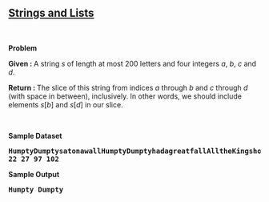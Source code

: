 <h2><a href="https://rosalind.info/problems/ini3/">Strings and Lists</a></h2>

<p>&nbsp;</p>
<p><strong class="example">Problem</strong></p>

<p><strong>Given : </strong>A string <i>s</i> of length at most 200 letters and four integers <i>a</i>, <i>b</i>, <i>c</i> and <i>d</i>.</p>
<p><strong>Return : </strong>The slice of this string from indices <i>a</i> through <i>b</i> and <i>c</i> through <i>d</i> (with space in between), inclusively. In other words, we should include elements <i>s</i>[<i>b</i>] and <i>s</i>[<i>d</i>] in our slice.</p>


<p>&nbsp;</p>
<p><strong class="example">Sample Dataset</strong></p>
<pre>
<strong>HumptyDumptysatonawallHumptyDumptyhadagreatfallAlltheKingshorsesandalltheKingsmenCouldntputHumptyDumptyinhisplaceagain.
22 27 97 102</strong>
</pre>
<p><strong class="example">Sample Output</strong></p>
<pre>
<strong>Humpty Dumpty</strong>
</pre>
